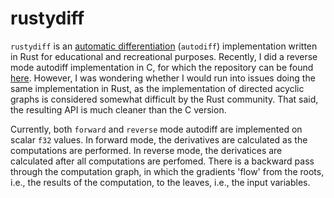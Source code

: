 # rustydiff
`rustydiff` is an [automatic differentiation](https://en.wikipedia.org/wiki/Automatic_differentiation) (`autodiff`) implementation written in Rust for educational and recreational purposes. Recently, I did a reverse mode autodiff implementation in C, for which the repository can be found [here](https://github.com/Janko-dev/autodiff). However, I was wondering whether I would run into issues doing the same implementation in Rust, as the implementation of directed acyclic graphs is considered somewhat difficult by the Rust community. That said, the resulting API is much cleaner than the C version. 

Currently, both `forward` and `reverse` mode autodiff are implemented on scalar `f32` values. In forward mode, the derivatives are calculated as the computations are performed. In reverse mode, the derivatices are calculated after all computations are perfomed. There is a backward pass through the computation graph, in which the gradients 'flow' from the roots, i.e., the results of the computation, to the leaves, i.e., the input variables.  
